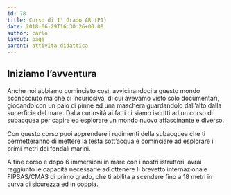 ```yaml
---
id: 78
title: Corso di 1° Grado AR (P1)
date: 2018-06-29T16:30:26+00:00
author: carlo
layout: page
parent: attivita-didattica
---
```


## Iniziamo l’avventura

Anche noi abbiamo cominciato così, avvicinandoci a questo mondo sconosciuto ma che ci incuriosiva, di cui avevamo visto solo documentari, giocando con un paio di pinne ed una maschera guardandolo dall’alto dalla superficie del mare. Dalla curiosità ai fatti ci siamo iscritti ad un corso di subacquea per capire ed esplorare un mondo nuovo affascinante e diverso.

Con questo corso puoi apprendere i rudimenti della subacquea che ti permetteranno di mettere la testa sott’acqua e cominciare ad esplorare i primi metri dei fondali marini.

A fine corso e dopo 6 immersioni in mare con i nostri istruttori, avrai raggiunto le capacità necessarie ad ottenere Il brevetto internazionale FIPSAS/CMAS di primo grado, che ti abilita a scendere fino a 18 metri in curva di sicurezza ed in coppia.
